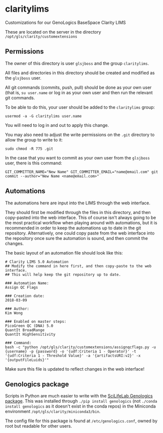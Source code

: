 # claritylims
Customizations for our GenoLogics BaseSpace Clarity LIMS 

These are located on the server in the directory `/opt/gls/clarity/customextensions`

## Permissions
The owner of this directory is user `glsjboss` and the group `claritylims`.

All files and directories in this directory should be created and modified as the `glsjboss` user.

All git commands (commits, push, pull) should be done as your own user (that is, `su user.name` or log in as your own user and then run the relevant git commands.

To be able to do this, your user should be added to the `claritylims` group:

    usermod -a -G claritylims user.name
You will need to log in and out to apply this change.

You may also need to adjust the write permissions on the `.git` directory to allow the group to write to it:

    sudo chmod -R 775 .git

In the case that you want to commit as your own user from the `glsjboss` user, there is this command:

    GIT_COMMITTER_NAME="New Name" GIT_COMMITTER_EMAIL="name@email.com" git commit --author="New Name <name@email.com>"

## Automations
The automations here are input into the LIMS through the web interface.

They should first be modified through the files in this directory, and then copy-pasted into the web 
interface. This of course isn't always going to be the most practical workflow when playing around
with automations, but it is recommended in order to keep the automations up to date in the git 
repository. Alternatively, one could copy paste from the web interface into the repository once
sure the automation is sound, and then commit the changes.

The basic layout of an automation file should look like this:

    # Clarity LIMS 5.0 Automation
    ## Modify the command in here first, and then copy-paste to the web interface.
    ## This will help keep the git repository up to date.

    ### Automation Name:
    Assign QC Flags

    ### Creation date:
    2018-03-09

    ### Author:
    Kim Wong

    ### Enabled on master steps:
    PicoGreen QC (DNA) 5.0
    QuantIt BroadRange
    QuantIt HighSensitivity

    ### Command:
    bash -c "python /opt/gls/clarity/customextensions/assignqcflags.py -u {username} -p {password} -o '{udf:Criteria 1 - Operator}' -t '{udf:Criteria 1 - Threshold Value}' -a '{artifactsURI:v2}' -x '{outputFileLuids}'"

Make sure this file is updated to reflect changes in the web interface!

## Genologics package
Scripts in Python are much easier to write with the [SciLifeLab Genologics package](https://github.com/SciLifeLab/genologics). This was installed through `./pip install genologics` (not `./conda install genologics` as it doesn't exist in the conda repos) in the Miniconda environment `/opt/gls/clarity/miniconda3/bin`.

The config file for this package is found at `/etc/genologics.conf`, owned by root but readable for other users.

